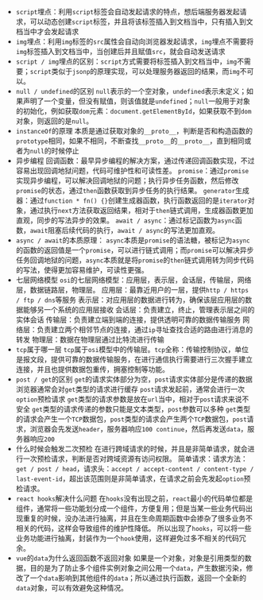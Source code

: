 * `script`埋点：利用`script`标签会自动发起请求的特点，想后端服务器发起请求，可以动态创建`script`标签，并且将该标签插入到文档当中，只有插入到文档当中才会发起请求
* `img`埋点：利用`img`标签的`src`属性会自动向浏览器发起请求，`img`埋点不需要将`img`标签插入到文档当中，当创建后并且赋值`src`，就会自动发送请求
* `script / img`埋点的区别：`script`方式需要将标签插入到文档当中，`img`不需要；`script`类似于`jsonp`的原理实现，可以处理服务器返回的结果，而`img`不可以。
* `null / undefined`的区别
  `null`表示的一个空对象，`undefined`表示未定义；如果声明了一个变量，但没有赋值，则该值就是`undefined`；`null`一般用于对象的初始化，例如获取`dom`元素：`document.getElementById`，如果获取不到`dom`对象，则返回的是`null`。
* `instanceOf`的原理
  本质是通过获取对象的`__proto__`，判断是否和构造函数的`prototype`相同，如果不相同，不断查找`__proto__`的`__proto__`，直到相同或者为`null`的时候停止
* 异步编程
  回调函数：最早异步编程的解决方案，通过传递回调函数实现，不过容易出现回调地狱问题，代码可维护性和可读性差。
  `promise`：通过`promise`实现异步编程，可以解决回调地狱的问题；执行异步任务函数，然后修改`promise`的状态，通过`then`函数获取到异步任务的执行结果。
  `generator`生成器：通过`function * fn() {}`创建生成器函数，执行函数返回的是`iterator`对象，通过执行`next`方法获取返回结果，相对于`then`链式调用，生成器函数更加直观，同步的写法异步的效果。
  `await / async`：通过标记函数为`async`函数，`await`阻塞后续代码的执行，`await / async`的写法更加直观。
* `async / await`的本质原理：
  `async`本质是`promise`的语法糖，被标记为`async`的函数的返回值是一个`promise`，可以进行链式调用；而`promise`可以解决异步任务回调地狱的问题，`async`本质就是将`promise`的`then`链式调用转为同步代码的写法，使得更加容易维护，可读性更强。
* 七层网络模型
  `osi`的七层网络模型：应用层，表示层，会话层，传输层，网络层，数据链路层，物理层。
  应用层：最靠近用户的一层，提供`http / https / ftp / dns`等服务
  表示层：对应用层的数据进行转为，确保该层应用层的数据能够另一个系统的应用层接收
  会话层：负责建立，终止，管理表示层之间的实体会话
  传输层：负责建立端到端的连接，提供透明可靠的数据传输服务
  网络层：负责建立两个相邻节点的连接，通过`ip`寻址查找合适的路由进行消息的转发
  物理层：数据在物理层通过比特流进行传输
* `tcp`属于哪一层
  `tcp`属于`osi`模型中的传输层。`tcp`全称：传输控制协议，单位是报文段，提供可靠的数据传输服务，在进行通信执行需要进行三次握手建立连接，并且也提供数据包重传，拥塞控制等功能。
* `post / get`的区别
  `get`的请求实体部分为空，`post`请求实体部分是传递的数据
  浏览器通常会对`get`类型的请求进行缓存
  `post`请求发起前，通常会进行一次`option`预检请求
  `get`类型的请求参数是放在`url`当中，相对于`post`请求来说不安全
  `get`类型的请求传递的参数只能是文本类型，`post`参数可以多种
  `get`类型的请求会产生一个`TCP`数据包，`post`类型的请求会产生两个`TCP`数据包，`post`请求，浏览器会先发送`header`，服务器响应`100 continue`，然后再发送`data`，服务器响应`200`
* 什么时候会触发二次预检
  在进行跨域请求的时候，并且是非简单请求，就会进行一次预检请求，判断是否对跨域资源有访问权限。
  简单请求：请求方法：`get / post / head`，请求头：`accept / accept-content / content-type / last-event-id`，超出该范围则是非简单请求，在请求之前会先发起`option`预检请求。
* `react hooks`解决什么问题
  在`hooks`没有出现之前，`react`最小的代码单位都是组件，通常将一些功能划分成一个组件，方便复用；但是当某一些业务代码出现重复的时候，没办法进行抽离，并且在生命周期函数中会掺杂了很多业务不相关的代码，这样会导致组件的维护性降低。
  所以出现了`hooks`，可以将一些业务功能进行抽离，封装作为一个`hook`使用，这样避免过多不相关的代码冗余。
* `vue`的`data`为什么返回函数不返回对象
  如果是一个对象，对象是引用类型的数据，目的是为了防止多个组件实例对象之间公用一个`data`，产生数据污染，修改了一个`data`影响到其他组件的`data`；所以通过执行函数，返回一个全新的`data`对象，可以有效避免这种情况。


